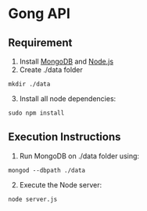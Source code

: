 Gong API
========

Requirement
-----------

 1. Install [MongoDB][1] and [Node.js][2]
 2. Create ./data folder

  `mkdir ./data`

 3. Install all node dependencies:

  `sudo npm install`

  [1]: http://docs.mongodb.org/manual/tutorial/install-mongodb-on-os-x/
  [2]: http://nodejs.org/download/

Execution Instructions
----------------------

 1. Run MongoDB on ./data folder using:

  `mongod --dbpath ./data`

 2. Execute the Node server:

  `node server.js`
